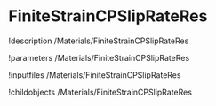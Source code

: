 <!-- MOOSE Documentation Stub: Remove this when content is added. -->

# FiniteStrainCPSlipRateRes
!description /Materials/FiniteStrainCPSlipRateRes

!parameters /Materials/FiniteStrainCPSlipRateRes

!inputfiles /Materials/FiniteStrainCPSlipRateRes

!childobjects /Materials/FiniteStrainCPSlipRateRes
